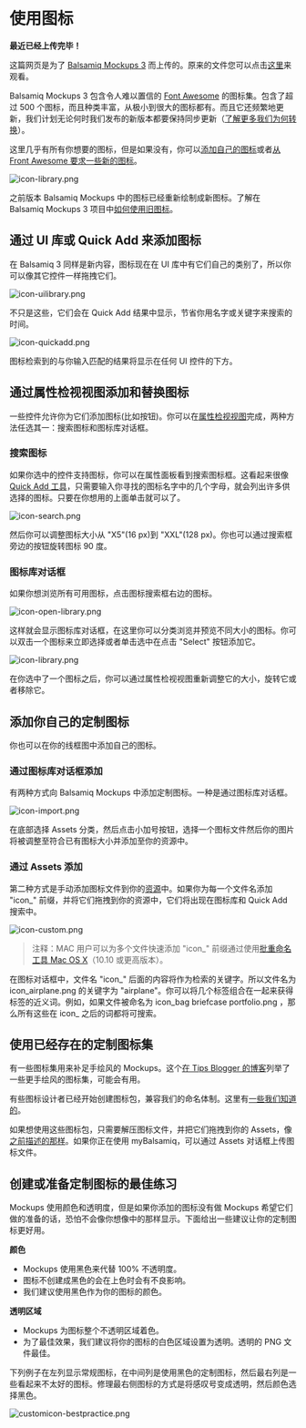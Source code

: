 # 使用图标

**最近已经上传完毕！** 
   
这篇网页是为了 [Balsamiq Mockups 3](https://balsamiq.com/products/mockups/) 而上传的。原来的文件您可以点击[这里](http://media.balsamiq.com/files/Balsamiq_Mockups_v1-v2_Docs.pdf)来观看。

Balsamiq Mockups 3 包含令人难以置信的 [Font Awesome](http://fortawesome.github.io/Font-Awesome/) 的图标集。包含了超过 500 个图标，而且种类丰富，从极小到很大的图标都有。而且它还频繁地更新，我们计划无论何时我们发布的新版本都要保持同步更新（[了解更多我们为何转换](http://blogs.balsamiq.com/product/2015/03/31/font-awesome/)）。 

这里几乎有所有你想要的图标，但是如果没有，你可以[添加自己的图标](http://support.balsamiq.com/customer/portal/articles/110202-working-with-icons#custom)或者[从 Front Awesome 要求一些新的图标](http://fortawesome.github.io/Font-Awesome/community/#requesting-new-icons)。  

![icon-library.png](images/icon-library.png)  

之前版本 Balsamiq Mockups 中的图标已经重新绘制成新图标。了解在 Balsamiq Mockups 3 项目中[如何使用旧图标](http://support.balsamiq.com/customer/portal/articles/1908765#oldicons)。  

## 通过 UI 库或 Quick Add 来添加图标

在 Balsamiq 3 同样是新内容，图标现在在 UI 库中有它们自己的类别了，所以你可以像其它控件一样拖拽它们。  

![icon-uilibrary.png](images/icon-uilibrary.png)  

不只是这些，它们会在 Quick Add 结果中显示，节省你用名字或关键字来搜索的时间。  

![icon-quickadd.png](images/icon-quickadd.png)

图标检索到的与你输入匹配的结果将显示在任何 UI 控件的下方。  

## 通过属性检视视图添加和替换图标  

一些控件允许你为它们添加图标(比如按钮)。你可以在[属性检视视图](http://support.balsamiq.com/customer/portal/articles/110114)完成，两种方法任选其一：搜索图标和图标库对话框。  

### 搜索图标

如果你选中的控件支持图标，你可以在属性面板看到搜索图标框。这看起来很像 [Quick Add 工具](http://support.balsamiq.com/customer/portal/articles/109151#quickadd)，只需要输入你寻找的图标名字中的几个字母，就会列出许多供选择的图标。只要在你想用的上面单击就可以了。  

![icon-search.png](images/icon-search.png)

然后你可以调整图标大小从 "X5"(16 px)到 "XXL"(128 px)。你也可以通过搜索框旁边的按钮旋转图标 90 度。  

### 图标库对话框

如果你想浏览所有可用图标，点击图标搜索框右边的图标。

![icon-open-library.png](images/icon-open-library.png)

这样就会显示图标库对话框，在这里你可以分类浏览并预览不同大小的图标。你可以双击一个图标来立即选择或者单击选中在点击 "Select" 按钮添加它。  

![icon-library.png](images/icon-library.png)

在你选中了一个图标之后，你可以通过属性检视视图重新调整它的大小，旋转它或者移除它。  

## 添加你自己的定制图标

你也可以在你的线框图中添加自己的图标。  

### 通过图标库对话框添加

有两种方式向 Balsamiq Mockups 中添加定制图标。一种是通过图标库对话框。  

![icon-import.png](images/icon-import.png)

在底部选择 Assets 分类，然后点击小加号按钮，选择一个图标文件然后你的图片将被调整至符合已有图标大小并添加至你的资源中。

### 通过 Assets 添加

第二种方式是手动添加图标文件到你的[资源](http://support.balsamiq.com/customer/portal/articles/110401)中。如果你为每一个文件名添加 "icon_" 前缀，并将它们拖拽到你的资源中，它们将出现在图标库和 Quick Add 搜索中。  

![icon-custom.png](images/icon-custom.png)

>注释：MAC 用户可以为多个文件快速添加 "icon_" 前缀通过使用[批重命名工具 Mac OS X](https://support.apple.com/kb/PH19067?viewlocale=en_US&locale=en_US)（10.10 或更高版本）。

在图标对话框中，文件名 "icon\_" 后面的内容将作为检索的关键字。所以文件名为 icon\_airplane.png 的关键字为 "airplane"。你可以将几个标签组合在一起来获得标签的近义词。例如，如果文件被命名为 icon\_bag briefcase portfolio.png ，那么所有这些在 icon_ 之后的词都将可搜索。  

## 使用已经存在的定制图标集

有一些图标集用来补足手绘风的 Mockups。这个[在 Tips Blogger 的博客](http://www.tipsblogger.com/2009/11/30-awesome-hand-drawnsketch-icon-sets/)列举了一些更手绘风的图标集，可能会有用。  

有些图标设计者已经开始创建图标包，兼容我们的命名体制。这里有[一些我们知道的](http://support.balsamiq.com/customer/portal/articles/135659#icons)。  

如果想使用这些图标包，只需要解压图标文件，并把它们拖拽到你的 Assets，像[之前描述的那样](http://support.balsamiq.com/customer/portal/articles/110202-working-with-icons#assets)。如果你正在使用 myBalsamiq，可以通过 Assets 对话框上传图标文件。  

## 创建或准备定制图标的最佳练习

Mockups 使用颜色和透明度，但是如果你添加的图标没有做 Mockups 希望它们做的准备的话，恐怕不会像你想像中的那样显示。下面给出一些建议让你的定制图标更好用。

**颜色**

- Mockups 使用黑色来代替 100% 不透明度。
- 图标不创建成黑色的会在上色时会有不良影响。
- 我们建议使用黑色作为你的图标的颜色。

**透明区域**

- Mockups 为图标整个不透明区域着色。
- 为了最佳效果，我们建议将你的图标的白色区域设置为透明。透明的 PNG 文件最佳。

下列例子在左列显示常规图标，在中间列是使用黑色的定制图标，然后最右列是一些看起来不太好的图标。修理最右侧图标的方式是将感叹号变成透明，然后颜色选择黑色。  

![customicon-bestpractice.png](images/customicon-bestpractice.png)
